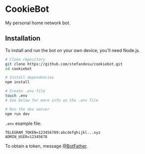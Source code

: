 # CookieBot

My personal home network bot.

## Installation

To install and run the bot on your own device, you'll need Node.js.

```bash
# Clone repository
git clone https://github.com/stefandesu/cookiebot.git
cd cookiebot

# Install dependencies
npm install

# Create .env file
touch .env
# See below for more info on the .env file

# Run the dev server
npm run dev
```

`.env` example file:

```
TELEGRAM_TOKEN=123456789:abcdefghijkl...xyz
ADMIN_USER=12345678
```

To obtain a token, message [@BotFather](https://t.me/BotFather).
